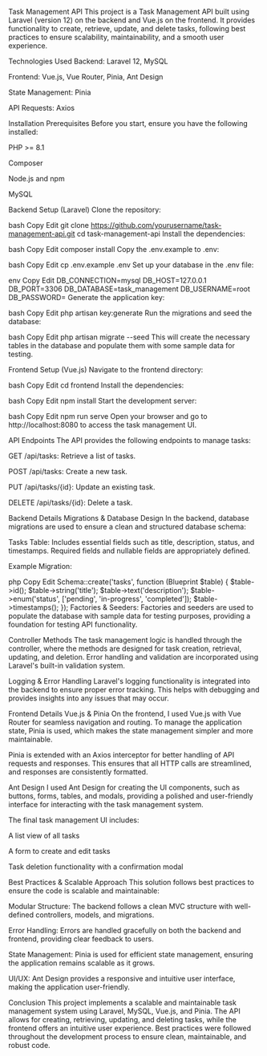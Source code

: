 Task Management API
This project is a Task Management API built using Laravel (version 12) on the backend and Vue.js on the frontend. It provides functionality to create, retrieve, update, and delete tasks, following best practices to ensure scalability, maintainability, and a smooth user experience.

Technologies Used
Backend: Laravel 12, MySQL

Frontend: Vue.js, Vue Router, Pinia, Ant Design

State Management: Pinia

API Requests: Axios

Installation
Prerequisites
Before you start, ensure you have the following installed:

PHP >= 8.1

Composer

Node.js and npm

MySQL

Backend Setup (Laravel)
Clone the repository:

bash
Copy
Edit
git clone https://github.com/yourusername/task-management-api.git
cd task-management-api
Install the dependencies:

bash
Copy
Edit
composer install
Copy the .env.example to .env:

bash
Copy
Edit
cp .env.example .env
Set up your database in the .env file:

env
Copy
Edit
DB_CONNECTION=mysql
DB_HOST=127.0.0.1
DB_PORT=3306
DB_DATABASE=task_management
DB_USERNAME=root
DB_PASSWORD=
Generate the application key:

bash
Copy
Edit
php artisan key:generate
Run the migrations and seed the database:

bash
Copy
Edit
php artisan migrate --seed
This will create the necessary tables in the database and populate them with some sample data for testing.

Frontend Setup (Vue.js)
Navigate to the frontend directory:

bash
Copy
Edit
cd frontend
Install the dependencies:

bash
Copy
Edit
npm install
Start the development server:

bash
Copy
Edit
npm run serve
Open your browser and go to http://localhost:8080 to access the task management UI.

API Endpoints
The API provides the following endpoints to manage tasks:

GET /api/tasks: Retrieve a list of tasks.

POST /api/tasks: Create a new task.

PUT /api/tasks/{id}: Update an existing task.

DELETE /api/tasks/{id}: Delete a task.

Backend Details
Migrations & Database Design
In the backend, database migrations are used to ensure a clean and structured database schema:

Tasks Table: Includes essential fields such as title, description, status, and timestamps. Required fields and nullable fields are appropriately defined.

Example Migration:

php
Copy
Edit
Schema::create('tasks', function (Blueprint $table) {
    $table->id();
    $table->string('title');
    $table->text('description');
    $table->enum('status', ['pending', 'in-progress', 'completed']);
    $table->timestamps();
});
Factories & Seeders: Factories and seeders are used to populate the database with sample data for testing purposes, providing a foundation for testing API functionality.

Controller Methods
The task management logic is handled through the controller, where the methods are designed for task creation, retrieval, updating, and deletion. Error handling and validation are incorporated using Laravel's built-in validation system.

Logging & Error Handling
Laravel's logging functionality is integrated into the backend to ensure proper error tracking. This helps with debugging and provides insights into any issues that may occur.

Frontend Details
Vue.js & Pinia
On the frontend, I used Vue.js with Vue Router for seamless navigation and routing. To manage the application state, Pinia is used, which makes the state management simpler and more maintainable.

Pinia is extended with an Axios interceptor for better handling of API requests and responses. This ensures that all HTTP calls are streamlined, and responses are consistently formatted.


Ant Design
I used Ant Design for creating the UI components, such as buttons, forms, tables, and modals, providing a polished and user-friendly interface for interacting with the task management system.

The final task management UI includes:

A list view of all tasks

A form to create and edit tasks

Task deletion functionality with a confirmation modal

Best Practices & Scalable Approach
This solution follows best practices to ensure the code is scalable and maintainable:

Modular Structure: The backend follows a clean MVC structure with well-defined controllers, models, and migrations.

Error Handling: Errors are handled gracefully on both the backend and frontend, providing clear feedback to users.

State Management: Pinia is used for efficient state management, ensuring the application remains scalable as it grows.

UI/UX: Ant Design provides a responsive and intuitive user interface, making the application user-friendly.

Conclusion
This project implements a scalable and maintainable task management system using Laravel, MySQL, Vue.js, and Pinia. The API allows for creating, retrieving, updating, and deleting tasks, while the frontend offers an intuitive user experience. Best practices were followed throughout the development process to ensure clean, maintainable, and robust code.

